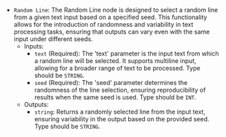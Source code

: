- `Random Line`: The Random Line node is designed to select a random line from a given text input based on a specified seed. This functionality allows for the introduction of randomness and variability in text processing tasks, ensuring that outputs can vary even with the same input under different seeds.
    - Inputs:
        - `text` (Required): The 'text' parameter is the input text from which a random line will be selected. It supports multiline input, allowing for a broader range of text to be processed. Type should be `STRING`.
        - `seed` (Required): The 'seed' parameter determines the randomness of the line selection, ensuring reproducibility of results when the same seed is used. Type should be `INT`.
    - Outputs:
        - `string`: Returns a randomly selected line from the input text, ensuring variability in the output based on the provided seed. Type should be `STRING`.
